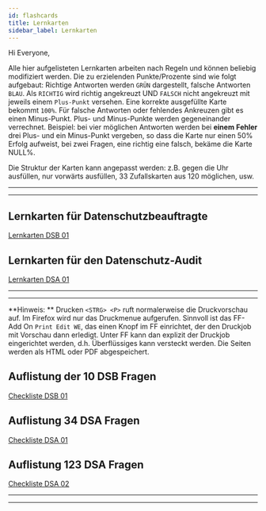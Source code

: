 ```yaml
---
id: flashcards
title: Lernkarten
sidebar_label: Lernkarten
---
```

Hi Everyone,

Alle hier aufgelisteten Lernkarten arbeiten nach Regeln und können beliebig modifiziert werden.
Die zu erzielenden Punkte/Prozente sind wie folgt aufgebaut: Richtige Antworten werden `GRÜN` dargestellt, falsche Antworten `BLAU`. Als `RICHTIG` wird richtig angekreuzt UND `FALSCH` nicht angekreuzt mit jeweils einem `Plus-Punkt` versehen. Eine korrekte ausgefüllte Karte bekommt `100%`. Für falsche Antworten oder fehlendes Ankreuzen gibt es einen Minus-Punkt. Plus- und Minus-Punkte werden gegeneinander verrechnet. Beispiel: bei vier möglichen Antworten werden bei __einem__ __Fehler__ drei Plus- und ein Minus-Punkt vergeben, so dass die Karte nur einen 50% Erfolg aufweist, bei zwei Fragen, eine richtig eine falsch, bekäme die Karte NULL%. 

Die Struktur der Karten kann angepasst werden: z.B. gegen die Uhr ausfüllen, nur vorwärts ausfüllen, 33 Zufallskarten aus 120 möglichen, usw. 

___
___

## Lernkarten für Datenschutzbeauftragte

[Lernkarten DSB 01](flash01-dsb)

## Lernkarten für den Datenschutz-Audit

[Lernkarten DSA 01](flash01-dsa)

___
___
**Hinweis: ** Drucken ``` <STRG> <P> ``` ruft normalerweise die Druckvorschau auf. Im Firefox wird nur das Druckmenue aufgerufen. Sinnvoll ist das FF-Add On `Print Edit WE`, das einen Knopf im FF einrichtet, der den Druckjob mit Vorschau dann erledigt. Unter FF kann dan explizit der Druckjob eingerichtet werden, d.h. Überflüssiges kann versteckt werden. Die Seiten werden als HTML oder PDF abgespeichert.

## Auflistung der 10 DSB Fragen 

[Checkliste DSB 01](liste01-dsb)

## Auflistung 34 DSA Fragen 

[Checkliste DSA 01](liste01-dsa)

## Auflistung 123 DSA Fragen

[Checkliste DSA 02](liste02-dsa)

___
___





